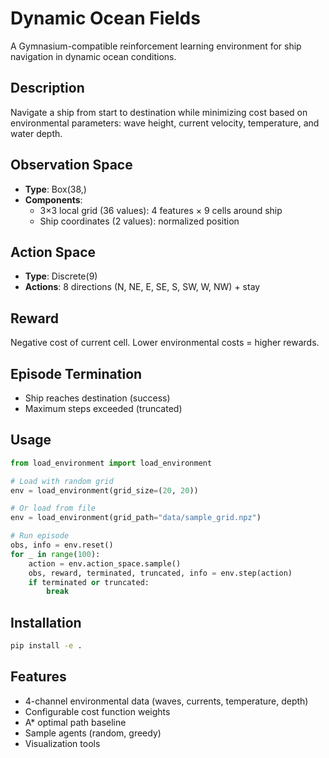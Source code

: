 # Dynamic Ocean Fields

A Gymnasium-compatible reinforcement learning environment for ship navigation in dynamic ocean conditions.

## Description

Navigate a ship from start to destination while minimizing cost based on environmental parameters: wave height, current velocity, temperature, and water depth.

## Observation Space

- **Type**: Box(38,)
- **Components**:
  - 3×3 local grid (36 values): 4 features × 9 cells around ship
  - Ship coordinates (2 values): normalized position

## Action Space

- **Type**: Discrete(9)
- **Actions**: 8 directions (N, NE, E, SE, S, SW, W, NW) + stay

## Reward

Negative cost of current cell. Lower environmental costs = higher rewards.

## Episode Termination

- Ship reaches destination (success)
- Maximum steps exceeded (truncated)

## Usage

```python
from load_environment import load_environment

# Load with random grid
env = load_environment(grid_size=(20, 20))

# Or load from file
env = load_environment(grid_path="data/sample_grid.npz")

# Run episode
obs, info = env.reset()
for _ in range(100):
    action = env.action_space.sample()
    obs, reward, terminated, truncated, info = env.step(action)
    if terminated or truncated:
        break
```

## Installation

```bash
pip install -e .
```

## Features

- 4-channel environmental data (waves, currents, temperature, depth)
- Configurable cost function weights
- A* optimal path baseline
- Sample agents (random, greedy)
- Visualization tools
